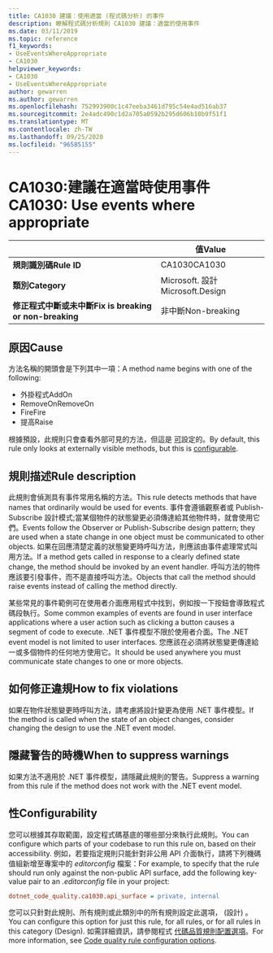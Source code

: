 ```yaml
---
title: CA1030 建議：使用適當 (程式碼分析) 的事件
description: 瞭解程式碼分析規則 CA1030 建議：適當的使用事件
ms.date: 03/11/2019
ms.topic: reference
f1_keywords:
- UseEventsWhereAppropriate
- CA1030
helpviewer_keywords:
- CA1030
- UseEventsWhereAppropriate
author: gewarren
ms.author: gewarren
ms.openlocfilehash: 752993900c1c47eeba3461d795c54e4ad516ab37
ms.sourcegitcommit: 2e4adc490c1d2a705a0592b295d606b10b9f51f1
ms.translationtype: MT
ms.contentlocale: zh-TW
ms.lasthandoff: 09/25/2020
ms.locfileid: "96585155"
---
```

# <a name="ca1030-use-events-where-appropriate"></a><span data-ttu-id="3f6a5-103">CA1030:建議在適當時使用事件</span><span class="sxs-lookup"><span data-stu-id="3f6a5-103">CA1030: Use events where appropriate</span></span>

| | <span data-ttu-id="3f6a5-104">值</span><span class="sxs-lookup"><span data-stu-id="3f6a5-104">Value</span></span> |
|-|-|
| <span data-ttu-id="3f6a5-105">**規則識別碼**</span><span class="sxs-lookup"><span data-stu-id="3f6a5-105">**Rule ID**</span></span> |<span data-ttu-id="3f6a5-106">CA1030</span><span class="sxs-lookup"><span data-stu-id="3f6a5-106">CA1030</span></span>|
| <span data-ttu-id="3f6a5-107">**類別**</span><span class="sxs-lookup"><span data-stu-id="3f6a5-107">**Category**</span></span> |<span data-ttu-id="3f6a5-108">Microsoft. 設計</span><span class="sxs-lookup"><span data-stu-id="3f6a5-108">Microsoft.Design</span></span>|
| <span data-ttu-id="3f6a5-109">**修正程式中斷或未中斷**</span><span class="sxs-lookup"><span data-stu-id="3f6a5-109">**Fix is breaking or non-breaking**</span></span> |<span data-ttu-id="3f6a5-110">非中斷</span><span class="sxs-lookup"><span data-stu-id="3f6a5-110">Non-breaking</span></span>|

## <a name="cause"></a><span data-ttu-id="3f6a5-111">原因</span><span class="sxs-lookup"><span data-stu-id="3f6a5-111">Cause</span></span>

<span data-ttu-id="3f6a5-112">方法名稱的開頭會是下列其中一項：</span><span class="sxs-lookup"><span data-stu-id="3f6a5-112">A method name begins with one of the following:</span></span>

- <span data-ttu-id="3f6a5-113">外掛程式</span><span class="sxs-lookup"><span data-stu-id="3f6a5-113">AddOn</span></span>
- <span data-ttu-id="3f6a5-114">RemoveOn</span><span class="sxs-lookup"><span data-stu-id="3f6a5-114">RemoveOn</span></span>
- <span data-ttu-id="3f6a5-115">Fire</span><span class="sxs-lookup"><span data-stu-id="3f6a5-115">Fire</span></span>
- <span data-ttu-id="3f6a5-116">提高</span><span class="sxs-lookup"><span data-stu-id="3f6a5-116">Raise</span></span>

<span data-ttu-id="3f6a5-117">根據預設，此規則只會查看外部可見的方法，但這是 [可](#configurability)設定的。</span><span class="sxs-lookup"><span data-stu-id="3f6a5-117">By default, this rule only looks at externally visible methods, but this is [configurable](#configurability).</span></span>

## <a name="rule-description"></a><span data-ttu-id="3f6a5-118">規則描述</span><span class="sxs-lookup"><span data-stu-id="3f6a5-118">Rule description</span></span>

<span data-ttu-id="3f6a5-119">此規則會偵測具有事件常用名稱的方法。</span><span class="sxs-lookup"><span data-stu-id="3f6a5-119">This rule detects methods that have names that ordinarily would be used for events.</span></span> <span data-ttu-id="3f6a5-120">事件會遵循觀察者或 Publish-Subscribe 設計模式;當某個物件的狀態變更必須傳達給其他物件時，就會使用它們。</span><span class="sxs-lookup"><span data-stu-id="3f6a5-120">Events follow the Observer or Publish-Subscribe design pattern; they are used when a state change in one object must be communicated to other objects.</span></span> <span data-ttu-id="3f6a5-121">如果在回應清楚定義的狀態變更時呼叫方法，則應該由事件處理常式叫用方法。</span><span class="sxs-lookup"><span data-stu-id="3f6a5-121">If a method gets called in response to a clearly defined state change, the method should be invoked by an event handler.</span></span> <span data-ttu-id="3f6a5-122">呼叫方法的物件應該要引發事件，而不是直接呼叫方法。</span><span class="sxs-lookup"><span data-stu-id="3f6a5-122">Objects that call the method should raise events instead of calling the method directly.</span></span>

<span data-ttu-id="3f6a5-123">某些常見的事件範例可在使用者介面應用程式中找到，例如按一下按鈕會導致程式碼段執行。</span><span class="sxs-lookup"><span data-stu-id="3f6a5-123">Some common examples of events are found in user interface applications where a user action such as clicking a button causes a segment of code to execute.</span></span> <span data-ttu-id="3f6a5-124">.NET 事件模型不限於使用者介面。</span><span class="sxs-lookup"><span data-stu-id="3f6a5-124">The .NET event model is not limited to user interfaces.</span></span> <span data-ttu-id="3f6a5-125">您應該在必須將狀態變更傳達給一或多個物件的任何地方使用它。</span><span class="sxs-lookup"><span data-stu-id="3f6a5-125">It should be used anywhere you must communicate state changes to one or more objects.</span></span>

## <a name="how-to-fix-violations"></a><span data-ttu-id="3f6a5-126">如何修正違規</span><span class="sxs-lookup"><span data-stu-id="3f6a5-126">How to fix violations</span></span>

<span data-ttu-id="3f6a5-127">如果在物件狀態變更時呼叫方法，請考慮將設計變更為使用 .NET 事件模型。</span><span class="sxs-lookup"><span data-stu-id="3f6a5-127">If the method is called when the state of an object changes, consider changing the design to use the .NET event model.</span></span>

## <a name="when-to-suppress-warnings"></a><span data-ttu-id="3f6a5-128">隱藏警告的時機</span><span class="sxs-lookup"><span data-stu-id="3f6a5-128">When to suppress warnings</span></span>

<span data-ttu-id="3f6a5-129">如果方法不適用於 .NET 事件模型，請隱藏此規則的警告。</span><span class="sxs-lookup"><span data-stu-id="3f6a5-129">Suppress a warning from this rule if the method does not work with the .NET event model.</span></span>

## <a name="configurability"></a><span data-ttu-id="3f6a5-130">性</span><span class="sxs-lookup"><span data-stu-id="3f6a5-130">Configurability</span></span>

<span data-ttu-id="3f6a5-131">您可以根據其存取範圍，設定程式碼基底的哪些部分來執行此規則。</span><span class="sxs-lookup"><span data-stu-id="3f6a5-131">You can configure which parts of your codebase to run this rule on, based on their accessibility.</span></span> <span data-ttu-id="3f6a5-132">例如，若要指定規則只能針對非公用 API 介面執行，請將下列機碼值組新增至專案中的 *editorconfig* 檔案：</span><span class="sxs-lookup"><span data-stu-id="3f6a5-132">For example, to specify that the rule should run only against the non-public API surface, add the following key-value pair to an *.editorconfig* file in your project:</span></span>

```ini
dotnet_code_quality.ca1030.api_surface = private, internal
```

<span data-ttu-id="3f6a5-133">您可以只針對此規則、所有規則或此類別中的所有規則設定此選項， (設計) 。</span><span class="sxs-lookup"><span data-stu-id="3f6a5-133">You can configure this option for just this rule, for all rules, or for all rules in this category (Design).</span></span> <span data-ttu-id="3f6a5-134">如需詳細資訊，請參閱程式 [代碼品質規則配置選項](../code-quality-rule-options.md)。</span><span class="sxs-lookup"><span data-stu-id="3f6a5-134">For more information, see [Code quality rule configuration options](../code-quality-rule-options.md).</span></span>
